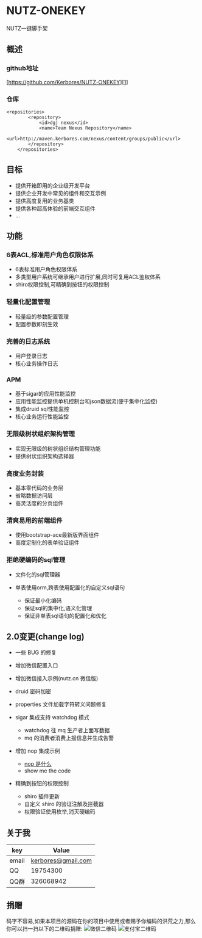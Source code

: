 
# NUTZ-ONEKEY
NUTZ一键脚手架

## 概述

### github地址 
 [https://github.com/Kerbores/NUTZ-ONEKEY][1]
### 仓库
```
<repositories>
		<repository>
			<id>dgj nexus</id>
			<name>Team Nexus Repository</name>
			<url>http://maven.kerbores.com/nexus/content/groups/public</url>
		</repository>
	</repositories>
```
## 目标
- 提供开箱即用的企业级开发平台
- 提供企业开发中常见的组件和交互示例
- 提供高度复用的业务基类
- 提供各种超高体验的前端交互组件
- ...

## 功能

### 6表ACL,标准用户角色权限体系
- 6表标准用户角色权限体系
- 多类型用户系统可继承用户进行扩展,同时可复用ACL鉴权体系
- shiro权限控制,可精确到按钮的权限控制


### 轻量化配置管理
- 轻量级的参数配置管理
- 配置参数即刻生效


### 完善的日志系统
- 用户登录日志
- 核心业务操作日志


### APM
- 基于sigar的应用性能监控
- 应用性能监控提供单机控制台和json数据流(便于集中化监控)
- 集成druid sql性能监控
- 核心业务运行性能监控


### 无限级树状组织架构管理
- 实现无限级的树状组织结构管理功能
- 提供树状组织架构选择器


### 高度业务封装
- 基本零代码的业务层
- 省略数据访问层
- 高灵活度的分页组件


### 清爽易用的前端组件
- 使用bootstrap-ace最新版界面组件
- 高度定制化的表单验证组件


### 拒绝硬编码的sql管理
- 文件化的sql管理器
- 单表使用orm,跨表使用配置化的自定义sql语句

  + 保证最小化编码
  + 保证sql的集中化,语义化管理
  + 保证非单表sql语句的配置化和优化


## 2.0变更(change log)

- 一些 BUG 的修复
- 增加微信配置入口
- 增加微信接入示例(nutz.cn 微信版)
- druid 密码加密
- properties 文件加载字符转义问题修复
- sigar 集成支持 watchdog 模式

    + watchdog 往 mq 生产者上面写数据
    + mq 的消费者消费上报信息并生成告警
    
- 增加 nop 集成示例

    + [nop 是什么][4]
    + show me the code
    
- 精确到按钮的权限控制

    + shiro 插件更新
    + 自定义 shiro 的验证注解及拦截器
    + 权限验证使用枚举,消灭硬编码

## 关于我
key  | Value
------------- | -------------
email | kerbores@gmail.com
QQ | 19754300
QQ群 | 326068942

## 捐赠
码字不容易,如果本项目的源码在你的项目中使用或者赐予你编码的洪荒之力,那么你可以扫一扫以下的二维码捐赠:
![微信二维码][2]
![支付宝二维码][3]




  [1]: http://git.oschina.net/uploads/qrcode/qrcode_wechat_14675223541030518.png
  [2]: http://git.oschina.net/uploads/qrcode/qrcode_wechat_14675223541030518.png
  [3]: http://git.oschina.net/uploads/qrcode/qrcode_alipay_14675225071030518.png
  [4]: https://github.com/nutzam/nutzmore/tree/master/nutz-plugins-nop

